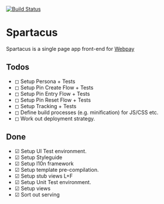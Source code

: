 [![Build Status](https://travis-ci.org/mozilla/spartacus.png?branch=master)](https://travis-ci.org/mozilla/spartacus)

# Spartacus

Spartacus is a single page app front-end for [Webpay](https://github.com/mozilla/webpay/)

## Todos

- ◻ Setup Persona + Tests
- ◻ Setup Pin Create Flow + Tests
- ◻ Setup Pin Entry Flow + Tests
- ◻ Setup Pin Reset Flow + Tests
- ◻ Setup Tracking + Tests
- ◻ Define build processes (e.g. minification) for JS/CSS etc.
- ◻ Work out deployment strategy.

## Done

- ☑ Setup UI Test environment.
- ☑ Setup Styleguide
- ☑ Setup l10n framework
- ☑ Setup template pre-compilation.
- ☑ Setup stub views L+F
- ☑ Setup Unit Test environment.
- ☑ Setup views
- ☑ Sort out serving

